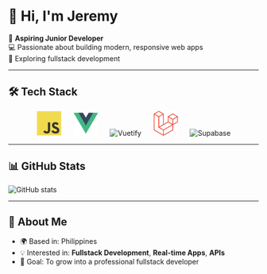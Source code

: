 # 👋 Hi, I'm Jeremy

🌱 **Aspiring Junior Developer**  
💻 Passionate about building modern, responsive web apps  
🚀 Exploring fullstack development

---



## 🛠 Tech Stack

<p align="center">
  <img src="https://raw.githubusercontent.com/devicons/devicon/master/icons/javascript/javascript-original.svg" width="50" height="50" alt="JavaScript" style="margin: 0 10px;"/>
  <img src="https://raw.githubusercontent.com/devicons/devicon/master/icons/vuejs/vuejs-original.svg" width="50" height="50" alt="Vue.js" style="margin: 0 10px;"/>
  <img src="https://cdn.vuetifyjs.com/images/logos/vuetify-logo-light.svg" width="50" height="50" alt="Vuetify" style="margin: 0 10px;"/>
  <img src="https://raw.githubusercontent.com/devicons/devicon/master/icons/laravel/laravel-original.svg" width="50" height="50" alt="Laravel" style="margin: 0 10px;"/>
  <img src="https://avatars.githubusercontent.com/u/54469796?s=200&v=4" width="50" height="50" alt="Supabase" style="margin: 0 10px;"/>
</p>



---

## 📊 GitHub Stats

<p align="left">
  <img src="https://github-readme-stats.vercel.app/api?username=jeremydanielestrada&show_icons=true&theme=radical" alt="GitHub stats" />
</p>

---

## 📌 About Me
- 🌍 Based in: Philippines  
- 💡 Interested in: **Fullstack Development**, **Real-time Apps**, **APIs**  
- 🎯 Goal: To grow into a professional fullstack developer  




